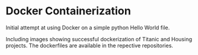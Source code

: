 # Docker Containerization

Initial attempt at using Docker on a simple python Hello World file.

Including images showing successful dockerization of Titanic and Housing projects. The dockerfiles are available in the repective repositories.
